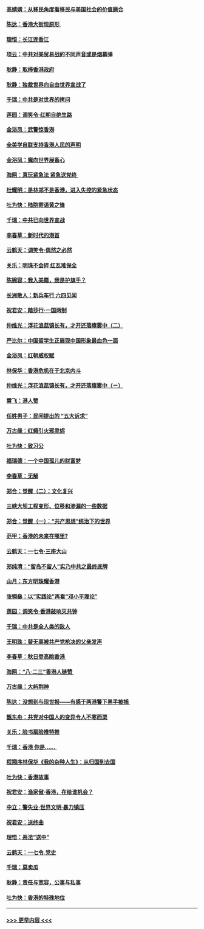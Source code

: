 #### [高婧婧：从移民角度看移民与美国社会的价值磨合](../pages/nsc993/n11495757.md?t=09031233) 
#### [陈达：香港大街现原形 ](../pages/nsc993/n11495441.md?t=09031233) 
#### [理悟：长江连香江](../pages/nsc993/n11495377.md?t=09031233) 
#### [项云：中共对美贸易战的不同声音或是烟幕弹](../pages/nsc993/n11494929.md?t=09031233) 
#### [耿静：取缔香港政府](../pages/nsc993/n11494218.md?t=09031233) 
#### [耿静：独裁世界向自由世界宣战了](../pages/nsc993/n11494190.md?t=09031233) 
#### [千瑞：中共是对世界的拷问](../pages/nsc993/n11493021.md?t=09031233) 
#### [莲园：调笑令‧红朝自绝生路](../pages/nsc993/n11493011.md?t=09031233) 
#### [金浴凤：武警惊香港](../pages/nsc993/n11492994.md?t=09031233) 
#### [全美学自联支持香港人民的声明](../pages/nsc993/n11492630.md?t=09031233) 
#### [金浴凤：魔向世界展畜心](../pages/nsc993/n11492599.md?t=09031233) 
#### [海网：真玩紧急法 紧急送党终 ](../pages/nsc993/n11492535.md?t=09031233) 
#### [杜耀明：是林郑不是香港，进入失控的紧急状态](../pages/nsc993/n11491420.md?t=09031233) 
#### [吐为快：陆胞寄语黄之锋](../pages/nsc993/n11491117.md?t=09031233) 
#### [千瑞：中共已向世界宣战](../pages/nsc993/n11490123.md?t=09031233) 
#### [李春草：新时代的港首](../pages/nsc993/n11489864.md?t=09031233) 
#### [云鹤天：调笑令·偶然之必然](../pages/nsc993/n11489701.md?t=09031233) 
#### [关乐：明珠不会碎 红瓦难保全](../pages/nsc993/n11489647.md?t=09031233) 
#### [陈婉容：我入美籍，我是护旗手？](../pages/nsc993/n11487908.md?t=09031233) 
#### [长洲散人：新兵车行 六四见闻](../pages/nsc993/n11487729.md?t=09031233) 
#### [祝君安：踏莎行‧一国两制](../pages/nsc993/n11487699.md?t=09031233) 
#### [仲维光：浮花浪蕊镇长有，才开还落瘴雾中（二）](../pages/nsc993/n11483286.md?t=09031233) 
#### [严比尔：中国留学生正展现中国形象最血色一面](../pages/nsc993/n11485145.md?t=09031233) 
#### [金浴凤：红朝威权赋](../pages/nsc993/n11485191.md?t=09031233) 
#### [林保华：香港危机在于北京内斗](../pages/nsc993/n11484593.md?t=09031233) 
#### [仲维光：浮花浪蕊镇长有，才开还落瘴雾中（ㄧ）](../pages/nsc993/n11483259.md?t=09031233) 
#### [霄飞：港人赞](../pages/nsc993/n11482957.md?t=09031233) 
#### [任姓男子：民间提出的 “五大诉求”](../pages/nsc993/n11482897.md?t=09031233) 
#### [万古缘：红蛾引火邪灵烬](../pages/nsc993/n11482886.md?t=09031233) 
#### [吐为快：致习公](../pages/nsc993/n11482867.md?t=09031233) 
#### [福瑞德：一个中国孤儿的财富梦](../pages/nsc993/n11482817.md?t=09031233) 
#### [李春草：无解](../pages/nsc993/n11482791.md?t=09031233) 
#### [郑合：觉醒（二）：文化复兴](../pages/nsc993/n11478025.md?t=09031233) 
#### [三峡大坝工程变形、位移和渗漏的一些数据](../pages/nsc993/n11478232.md?t=09031233) 
#### [郑合：觉醒（一）：“共产思想”统治下的世界](../pages/nsc993/n11477663.md?t=09031233) 
#### [范甲：香港的未来在哪里?](../pages/nsc993/n11477249.md?t=09031233) 
#### [云鹤天：一七令·三座大山](../pages/nsc993/n11477192.md?t=09031233) 
#### [郑纯清：“留岛不留人”实乃中共之最终底牌](../pages/nsc993/n11476160.md?t=09031233) 
#### [山月：东方明珠耀香港](../pages/nsc993/n11476077.md?t=09031233) 
#### [张翎燊：以“实践论”再看“邓小平理论”](../pages/nsc993/n11475733.md?t=09031233) 
#### [莲园：调笑令‧香港敲响灭共钟](../pages/nsc993/n11475723.md?t=09031233) 
#### [千瑞：中共是全人类的敌人](../pages/nsc993/n11475329.md?t=09031233) 
#### [王明珠：替无辜被共产党枪决的父亲发声](../pages/nsc993/n11474570.md?t=09031233) 
#### [李春草：秋日登高眺香港 ](../pages/nsc993/n11474491.md?t=09031233) 
#### [海网：“八·二三”香港人链赞 ](../pages/nsc993/n11474538.md?t=09031233) 
#### [万古缘：大屿荆神](../pages/nsc993/n11474401.md?t=09031233) 
#### [陈达：没想到与现世报——有感于两港警下黑手被捕 ](../pages/nsc993/n11472557.md?t=09031233) 
#### [甑东舟：共党对中国人的变异令人不寒而栗](../pages/nsc993/n11472496.md?t=09031233) 
#### [关乐：脸书扇脸推特推](../pages/nsc993/n11472488.md?t=09031233) 
#### [千瑞：香港  你是…… ](../pages/nsc993/n11472459.md?t=09031233) 
#### [程翔序林保华《我的杂种人生》：从归国到去国](../pages/nsc993/n11472369.md?t=09031233) 
#### [吐为快：香港故事](../pages/nsc993/n11471931.md?t=09031233) 
#### [祝君安：渔家傲‧香港，在给谁机会？](../pages/nsc993/n11469718.md?t=09031233) 
#### [中立：警失业‧世界文明‧暴力镇压](../pages/nsc993/n11467566.md?t=09031233) 
#### [祝君安：送终曲](../pages/nsc993/n11467546.md?t=09031233) 
#### [理悟：恶法“送中”](../pages/nsc993/n11467290.md?t=09031233) 
#### [云鹤天：一七令.党史](../pages/nsc993/n11464122.md?t=09031233) 
#### [千瑞：莫卖瓜](../pages/nsc993/n11463014.md?t=09031233) 
#### [耿静：责任与宽容，公事与私事](../pages/nsc993/n11462810.md?t=09031233) 
#### [吐为快：香港的特殊地位](../pages/nsc993/n11462562.md?t=09031233) 

----
#### [ >>> 更早内容 <<< ](../indexes/nsc993-earlier.md)
